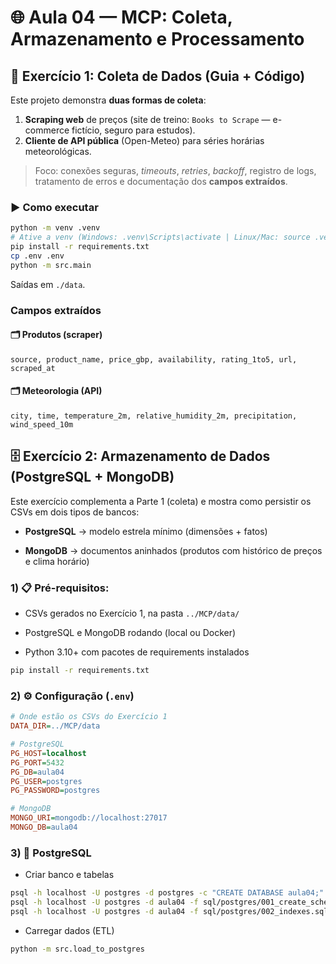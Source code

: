 # 🌐 Aula 04 — MCP: Coleta, Armazenamento e Processamento

## 🧲 Exercício 1: Coleta de Dados (Guia + Código)

Este projeto demonstra **duas formas de coleta**:
1) **Scraping web** de preços (site de treino: `Books to Scrape` — e-commerce fictício, seguro para estudos).
2) **Cliente de API pública** (Open-Meteo) para séries horárias meteorológicas.

> Foco: conexões seguras, *timeouts*, *retries*, *backoff*, registro de logs, tratamento de erros e documentação dos **campos extraídos**.

### ▶️ Como executar
```bash
python -m venv .venv
# Ative a venv (Windows: .venv\Scripts\activate | Linux/Mac: source .venv/bin/activate)
pip install -r requirements.txt
cp .env .env
python -m src.main
```
Saídas em `./data`.

### Campos extraídos
#### 🗂️ Produtos (scraper)
`source, product_name, price_gbp, availability, rating_1to5, url, scraped_at`

#### 🗂️ Meteorologia (API)
`city, time, temperature_2m, relative_humidity_2m, precipitation, wind_speed_10m`

## 🗄️ Exercício 2: Armazenamento de Dados (PostgreSQL + MongoDB)

Este exercício complementa a Parte 1 (coleta) e mostra como persistir os CSVs em dois tipos de bancos:

- **PostgreSQL** → modelo estrela mínimo (dimensões + fatos)

- **MongoDB** → documentos aninhados (produtos com histórico de preços e clima horário)

### 1) 📋 Pré-requisitos:

- CSVs gerados no Exercício 1, na pasta `../MCP/data/`

- PostgreSQL e MongoDB rodando (local ou Docker)

- Python 3.10+ com pacotes de requirements instalados
```bash
pip install -r requirements.txt
```
### 2) ⚙️ Configuração (`.env`)
```ini
# Onde estão os CSVs do Exercício 1
DATA_DIR=../MCP/data

# PostgreSQL
PG_HOST=localhost
PG_PORT=5432
PG_DB=aula04
PG_USER=postgres
PG_PASSWORD=postgres

# MongoDB
MONGO_URI=mongodb://localhost:27017
MONGO_DB=aula04
```
### 3) 🐘 PostgreSQL 

- Criar banco e tabelas
```bash
psql -h localhost -U postgres -d postgres -c "CREATE DATABASE aula04;"
psql -h localhost -U postgres -d aula04 -f sql/postgres/001_create_schema.sql
psql -h localhost -U postgres -d aula04 -f sql/postgres/002_indexes.sql
```
- Carregar dados (ETL)
```bash
python -m src.load_to_postgres
```

